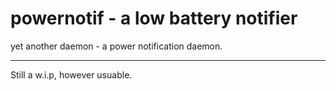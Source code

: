 powernotif - a low battery notifier
===================================

yet another daemon - a power notification daemon.

---
Still a w.i.p, however usuable.
